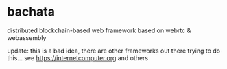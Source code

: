 # bachata

distributed blockchain-based web framework based on webrtc &amp; webassembly

update: this is a bad idea, there are other frameworks out there trying to do this... see https://internetcomputer.org and others
